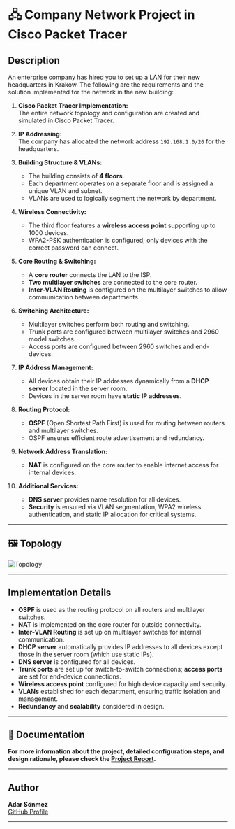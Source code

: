 # 🖧 Company Network Project in Cisco Packet Tracer

## Description

An enterprise company has hired you to set up a LAN for their new headquarters in Krakow. The following are the requirements and the solution implemented for the network in the new building:

1. **Cisco Packet Tracer Implementation:**  
   The entire network topology and configuration are created and simulated in Cisco Packet Tracer.

2. **IP Addressing:**  
   The company has allocated the network address `192.168.1.0/20` for the headquarters.

3. **Building Structure & VLANs:**  
   - The building consists of **4 floors**.
   - Each department operates on a separate floor and is assigned a unique VLAN and subnet.
   - VLANs are used to logically segment the network by department.

4. **Wireless Connectivity:**  
   - The third floor features a **wireless access point** supporting up to 1000 devices.
   - WPA2-PSK authentication is configured; only devices with the correct password can connect.

5. **Core Routing & Switching:**  
   - A **core router** connects the LAN to the ISP.
   - **Two multilayer switches** are connected to the core router.
   - **Inter-VLAN Routing** is configured on the multilayer switches to allow communication between departments.

6. **Switching Architecture:**  
   - Multilayer switches perform both routing and switching.
   - Trunk ports are configured between multilayer switches and 2960 model switches.
   - Access ports are configured between 2960 switches and end-devices.

7. **IP Address Management:**  
   - All devices obtain their IP addresses dynamically from a **DHCP server** located in the server room.
   - Devices in the server room have **static IP addresses**.

8. **Routing Protocol:**  
   - **OSPF** (Open Shortest Path First) is used for routing between routers and multilayer switches.
   - OSPF ensures efficient route advertisement and redundancy.

9. **Network Address Translation:**  
   - **NAT** is configured on the core router to enable internet access for internal devices.

10. **Additional Services:**  
    - **DNS server** provides name resolution for all devices.
    - **Security** is ensured via VLAN segmentation, WPA2 wireless authentication, and static IP allocation for critical systems.

---

## 🖼️ Topology

![Topology](assets/topology.png)

---

## Implementation Details

- **OSPF** is used as the routing protocol on all routers and multilayer switches.
- **NAT** is implemented on the core router for outside connectivity.
- **Inter-VLAN Routing** is set up on multilayer switches for internal communication.
- **DHCP server** automatically provides IP addresses to all devices except those in the server room (which use static IPs).
- **DNS server** is configured for all devices.
- **Trunk ports** are set up for switch-to-switch connections; **access ports** are set for end-device connections.
- **Wireless access point** configured for high device capacity and security.
- **VLANs** established for each department, ensuring traffic isolation and management.
- **Redundancy** and **scalability** considered in design.

---

## 📄 Documentation

**For more information about the project, detailed configuration steps, and design rationale, please check the [Project Report](report.pdf).**

---

## Author

**Adar Sönmez**  
[GitHub Profile](https://github.com/adarSonmez)

---
